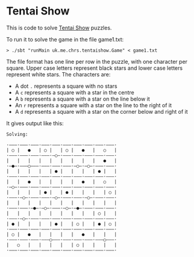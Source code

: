 # Tentai Show

This is code to solve [Tentai Show](http://nikoli.co.jp/en/puzzles/astronomical_show.html) puzzles.

To run it to solve the game in the file game1.txt:

```
> ./sbt "runMain uk.me.chrs.tentaishow.Game" < game1.txt
```

The file format has one line per row in the puzzle, with one character per square. Upper case letters 
represent black stars and lower case letters represent white stars. The characters are:
- A dot `.` represents a square with no stars
- A `c` represents a square with a star in the centre
- A `b` represents a square with a star on the line below it
- An `r` represents a square with a star on the line to the right of it 
- A `d` represents a square with a star on the corner below and right of it

It gives output like this:
```
Solving:

·‒‒‒·‒‒‒·‒‒‒·‒‒‒·‒‒‒·‒‒‒·‒‒‒·‒‒‒·‒‒‒·‒‒‒·
| ○ |   ●   | ○ |   | ○ |   ●   |   ○   |
·‒‒‒·‒‒‒·‒‒‒·‒‒‒·‒○‒·‒‒‒·‒‒‒·‒‒‒·‒‒‒·‒‒‒·
|   |   |   |   |   |   |   |   |   ●   |
·‒●‒·‒‒‒○‒‒‒·‒‒‒·‒‒‒·‒‒‒·‒○‒·‒○‒·‒‒‒·‒‒‒·
|   |   |   |   | ● |   |   |   | ● |   |
·‒‒‒·‒‒‒·‒‒‒·‒‒‒·‒‒‒·‒‒‒·‒‒‒·‒‒‒·‒‒‒·‒‒‒·
|   |   ●   |   |   |   |   ●   |   ○   |
·‒○‒·‒‒‒·‒‒‒·‒‒‒·‒‒‒·‒‒‒·‒‒‒·‒‒‒·‒‒‒·‒‒‒·
|   |   |   | ● |   | ● |   |   |   | ○ |
·‒‒‒·‒○‒·‒‒‒·‒‒‒·‒○‒·‒‒‒·‒‒‒·‒○‒·‒‒‒·‒‒‒·
|   |   |   |   |   |   |   |   |   |   |
·‒‒‒·‒‒‒·‒●‒·‒○‒·‒‒‒·‒○‒·‒●‒·‒‒‒·‒‒‒·‒‒‒·
|   |   |   |   |   |   |   |   | ○ |   |
·‒‒‒·‒○‒·‒‒‒·‒‒‒·‒‒‒·‒‒‒·‒‒‒·‒‒‒·‒‒‒·‒‒‒·
| ● |   |   |   | ● |   | ○ |   | ● | ○ |
·‒‒‒·‒‒‒·‒‒‒·‒‒‒·‒‒‒·‒‒‒·‒‒‒·‒‒‒·‒‒‒·‒‒‒·
| ○ |   ●   |   |   |   |   ●   |   |   |
·‒‒‒·‒‒‒·‒‒‒·‒‒‒○‒‒‒·‒‒‒·‒‒‒·‒‒‒·‒‒‒○‒‒‒·
|   ○   |   |   |   |   | ○ |   |   |   |
·‒‒‒·‒‒‒·‒‒‒·‒‒‒·‒‒‒·‒‒‒·‒‒‒·‒‒‒·‒‒‒·‒‒‒·
```